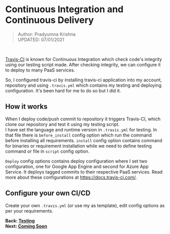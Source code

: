 # Continuous Integration and Continuous Delivery

> Author: Pradyumna Krishna<br>
> UPDATED: 07/01/2021

<br>

[Travis-CI](https://travis-ci.com) is known for Continuous Integration which check code's integrity using our testing
script made. After checking integrity, we can configure it to deploy to many PaaS services.

So, I configured travis-ci by installing travis-ci application into my account, repository and using `.travis.yml` which
contains my testing and deploying configuration. It's been hard for me to do so but I did it.

## How it works

When I deploy code/push commit to repository it triggers Travis-CI, which clone our repository and test it using my
testing script.<br>
I have set the language and runtime version in `.travis.yml` for testing. In that file there is `before_install` config
option which run the command before installing all requirements.
`install` config option contains command for binaries or requirement installation while we need to define testing
command or file in `script` config option.

`Deploy` config options contains deploy configuration where I set two configuration, one for Google App Engine and
second for Azure App Service. It deploys tagged commits to their respective PaaS services. Read more about these
configurations at <https://docs.travis-ci.com/>.

## Configure your own CI/CD

Create your own `.travis.yml` (or use my as template), edit config options as per your requirements.

**Back: [Testing](Testing.md)**<br>
**Next: [Coming Soon](#)**